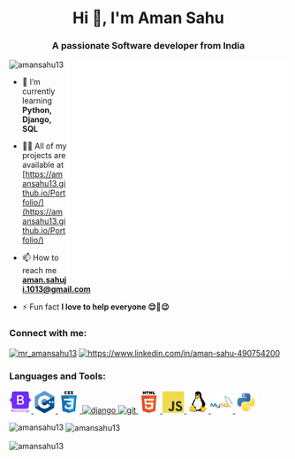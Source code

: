 <h1 align="center">Hi 👋, I'm Aman Sahu</h1>
<h3 align="center">A passionate Software developer from India</h3>

<img align="right" alt="coding" width="400" src="https://github.com/AmanSahu13/AmanSahu13/blob/main/ezgif-3-f508374187.gif?raw=true">

<p align="left"> <img src="https://komarev.com/ghpvc/?username=amansahu13&label=Profile%20views&color=0e75b6&style=flat" alt="amansahu13" /> </p>

- 🌱 I’m currently learning **Python, Django, SQL**

- 👨‍💻 All of my projects are available at [https://amansahu13.github.io/Portfolio/](https://amansahu13.github.io/Portfolio/)

- 📫 How to reach me **aman.sahuji.1013@gmail.com**

- ⚡ Fun fact **I love to help everyone 😌🫡😉**

<h3 align="left">Connect with me:</h3>
<p align="left">
<a href="https://twitter.com/mr_amansahu13" target="blank"><img align="center" src="https://raw.githubusercontent.com/rahuldkjain/github-profile-readme-generator/master/src/images/icons/Social/twitter.svg" alt="mr_amansahu13" height="30" width="40" /></a>
<a href="https://linkedin.com/in/https://www.linkedin.com/in/aman-sahu-490754200" target="blank"><img align="center" src="https://raw.githubusercontent.com/rahuldkjain/github-profile-readme-generator/master/src/images/icons/Social/linked-in-alt.svg" alt="https://www.linkedin.com/in/aman-sahu-490754200" height="30" width="40" /></a>
</p>

<h3 align="left">Languages and Tools:</h3>
<p align="left"> <a href="https://getbootstrap.com" target="_blank" rel="noreferrer"> <img src="https://raw.githubusercontent.com/devicons/devicon/master/icons/bootstrap/bootstrap-plain-wordmark.svg" alt="bootstrap" width="40" height="40"/> </a> <a href="https://www.w3schools.com/cpp/" target="_blank" rel="noreferrer"> <img src="https://raw.githubusercontent.com/devicons/devicon/master/icons/cplusplus/cplusplus-original.svg" alt="cplusplus" width="40" height="40"/> </a> <a href="https://www.w3schools.com/css/" target="_blank" rel="noreferrer"> <img src="https://raw.githubusercontent.com/devicons/devicon/master/icons/css3/css3-original-wordmark.svg" alt="css3" width="40" height="40"/> </a> <a href="https://www.djangoproject.com/" target="_blank" rel="noreferrer"> <img src="https://cdn.worldvectorlogo.com/logos/django.svg" alt="django" width="40" height="40"/> </a> <a href="https://git-scm.com/" target="_blank" rel="noreferrer"> <img src="https://www.vectorlogo.zone/logos/git-scm/git-scm-icon.svg" alt="git" width="40" height="40"/> </a> <a href="https://www.w3.org/html/" target="_blank" rel="noreferrer"> <img src="https://raw.githubusercontent.com/devicons/devicon/master/icons/html5/html5-original-wordmark.svg" alt="html5" width="40" height="40"/> </a> <a href="https://developer.mozilla.org/en-US/docs/Web/JavaScript" target="_blank" rel="noreferrer"> <img src="https://raw.githubusercontent.com/devicons/devicon/master/icons/javascript/javascript-original.svg" alt="javascript" width="40" height="40"/> </a> <a href="https://www.linux.org/" target="_blank" rel="noreferrer"> <img src="https://raw.githubusercontent.com/devicons/devicon/master/icons/linux/linux-original.svg" alt="linux" width="40" height="40"/> </a> <a href="https://www.mysql.com/" target="_blank" rel="noreferrer"> <img src="https://raw.githubusercontent.com/devicons/devicon/master/icons/mysql/mysql-original-wordmark.svg" alt="mysql" width="40" height="40"/> </a> <a href="https://www.python.org" target="_blank" rel="noreferrer"> <img src="https://raw.githubusercontent.com/devicons/devicon/master/icons/python/python-original.svg" alt="python" width="40" height="40"/> </a> </p>

<p><img align="left" src="https://github-readme-stats.vercel.app/api/top-langs?username=amansahu13&show_icons=true&locale=en&layout=compact" alt="amansahu13" /></p>

<p>&nbsp;<img align="center" src="https://github-readme-stats.vercel.app/api?username=amansahu13&show_icons=true&locale=en" alt="amansahu13" /></p>

<p><img align="center" src="https://github-readme-streak-stats.herokuapp.com/?user=amansahu13&" alt="amansahu13" /></p>
